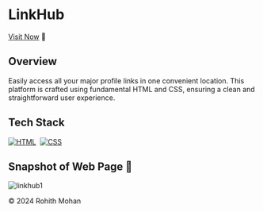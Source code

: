 # LinkHub


[Visit Now](https://rohithkm92.github.io/Links-Hub/) 🚀

## Overview
Easily access all your major profile links in one convenient location. This platform is crafted using fundamental HTML and CSS, ensuring a clean and straightforward user experience.

## Tech Stack
[![HTML](https://img.shields.io/badge/html5%20-%23E34F26.svg?&style=for-the-badge&logo=html5&logoColor=white)](https://github.com/ROHITHKM92/Links-Hub/blob/main/index.html)&nbsp;
[![CSS](https://img.shields.io/badge/css3%20-%231572B6.svg?&style=for-the-badge&logo=css3&logoColor=white)](https://github.com/ROHITHKM92/Links-Hub/blob/main/style.css)&nbsp;


## Snapshot of Web Page 👀
![linkhub1](https://github.com/ROHITHKM92/Links-Hub/assets/87298902/f7ff7cd1-4ee3-42af-bfcd-196899b143c7)






© 2024 Rohith Mohan












